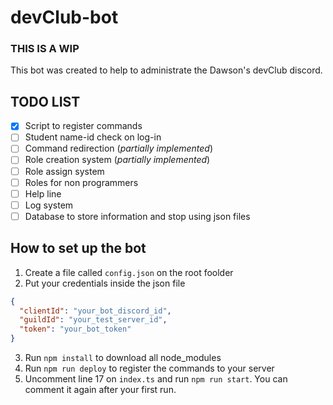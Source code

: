 # devClub-bot
### THIS IS A WIP

This bot was created to help to administrate the Dawson's devClub discord.

TODO LIST
---  
- [x] Script to register commands
- [ ] Student name-id check on log-in
- [ ] Command redirection (_partially implemented_)
- [ ] Role creation system (_partially implemented_)
- [ ] Role assign system
- [ ] Roles for non programmers
- [ ] Help line
- [ ] Log system
- [ ] Database to store information and stop using json files 

How to set up the bot
---
1. Create a file called `config.json` on the root foolder
2. Put your credentials inside the json file
``` json
{
  "clientId": "your_bot_discord_id",
  "guildId": "your_test_server_id",
  "token": "your_bot_token"
}
```
3. Run `npm install` to download all node_modules
4. Run `npm run deploy` to register the commands to your server
5. Uncomment line 17 on `index.ts` and run `npm run start`. You can comment it again after your first run.
